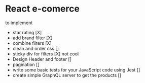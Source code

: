 # React e-comerce

to implement

* star rating [X]
* add brand filter [X]
* combine filters [X]
* clean and order css []
* sticky div for filters [X] not cool
* Design Header and footer []
* pagination []
* write some basic tests for your JavaScript code using Jest  []
* create simple GraphQL server to get the products []